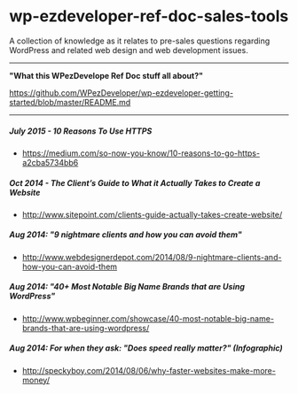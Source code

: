 wp-ezdeveloper-ref-doc-sales-tools
==================================

A collection of knowledge as it relates to pre-sales questions regarding WordPress and related web design and web development issues.



---

**"What this WPezDevelope Ref Doc stuff all about?"**

https://github.com/WPezDeveloper/wp-ezdeveloper-getting-started/blob/master/README.md

---

##### July 2015 - 10 Reasons To Use HTTPS
 - https://medium.com/so-now-you-know/10-reasons-to-go-https-a2cba5734bb6


##### Oct 2014 - The Client’s Guide to What it Actually Takes to Create a Website
- http://www.sitepoint.com/clients-guide-actually-takes-create-website/

##### Aug 2014: "9 nightmare clients and how you can avoid them"
- http://www.webdesignerdepot.com/2014/08/9-nightmare-clients-and-how-you-can-avoid-them

##### Aug 2014: "40+ Most Notable Big Name Brands that are Using WordPress"
- http://www.wpbeginner.com/showcase/40-most-notable-big-name-brands-that-are-using-wordpress/


##### Aug 2014: For when they ask: "Does speed really matter?" (Infographic)
 - http://speckyboy.com/2014/08/06/why-faster-websites-make-more-money/
